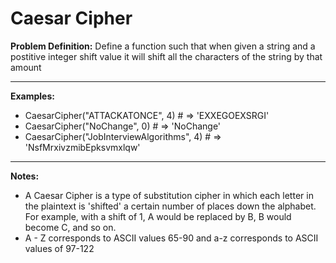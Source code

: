 # Caesar Cipher
**Problem Definition:** 
Define a function such that when given a string and a postitive integer shift value it will shift all the characters of the string by that amount

---
**Examples:**
* CaesarCipher("ATTACKATONCE", 4) # => 'EXXEGOEXSRGI'
* CaesarCipher("NoChange", 0) # => 'NoChange'
* CaesarCipher("JobInterviewAlgorithms", 4) # => 'NsfMrxivzmibEpksvmxlqw'
---
**Notes:**
* A Caesar Cipher is a type of substitution cipher in which each letter in the plaintext is 'shifted' a certain number of places down the alphabet. For example, with a shift of 1, A would be replaced by B, B would become C, and so on.
* A - Z corresponds to ASCII values 65-90 and a-z corresponds to ASCII values of 97-122
